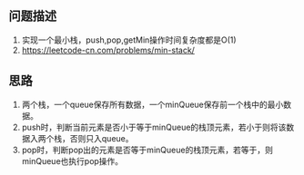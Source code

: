 ## 问题描述
1. 实现一个最小栈，push,pop,getMin操作时间复杂度都是O(1)
2. https://leetcode-cn.com/problems/min-stack/
## 思路
1. 两个栈，一个queue保存所有数据，一个minQueue保存前一个栈中的最小数据。
2. push时，判断当前元素是否小于等于minQueue的栈顶元素，若小于则将该数据入两个栈，否则只入queue。
3. pop时，判断pop出的元素是否等于minQueue的栈顶元素，若等于，则minQueue也执行pop操作。
